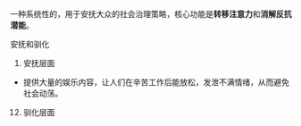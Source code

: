 一种系统性的，用于安抚大众的社会治理策略，核心功能是**转移注意力**和**消解反抗潜能**。

安抚和驯化
1. 安抚层面
- 提供大量的娱乐内容，让人们在辛苦工作后能放松，发泄不满情绪，从而避免社会动荡。
12. 驯化层面